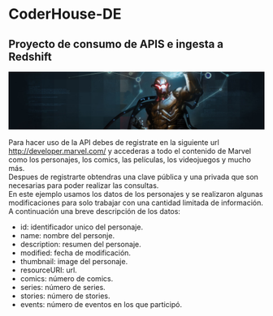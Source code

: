 # CoderHouse-DE
## Proyecto de consumo de APIS e ingesta a Redshift

![API MARVEL](https://github.com/RE-Vincent/CoderHouse-DE/blob/main/images/ultron_marvel.jpg)

Para hacer uso de la API debes de registrate en la siguiente url http://developer.marvel.com/ y accederas a todo el contenido de Marvel como los personajes, los comics, las películas, los videojuegos y mucho más.  
Despues de registrarte obtendras una clave pública y una privada que son necesarias para poder realizar las consultas.  
En este ejemplo usamos los datos de los personajes y se realizaron algunas modificaciones para solo trabajar con una cantidad limitada de información.  
A continuación una breve descripción de los datos:  
- id: identificador unico del personaje.
- name: nombre del personje.
- description: resumen del personaje.
- modified: fecha de modificación.
- thumbnail: image del personaje.
- resourceURI: url.
- comics: número de comics.
- series: número de series.
- stories: número de stories.
- events: número de eventos en los que participó.

